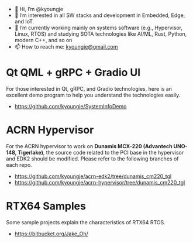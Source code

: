 - 👋 Hi, I’m @kyoungje
- 👀 I’m interested in all SW stacks and development in Embedded, Edge, and IoT.
- 🌱 I’m currently working mainly on systems software (e.g., Hypervisor, Linux, RTOS) and studying SOTA technologies like AI/ML, Rust, Python, modern C++, and so on
- 📫 How to reach me: kyoungje@gmail.com

# Qt QML + gRPC + Gradio UI
For those interested in Qt, gRPC, and Gradio technologies, here is an excellent demo program to help you understand the technologies easily.
- https://github.com/kyoungje/SystemInfoDemo

# ACRN Hypervisor
For the ACRN hypervisor to work on **Dunamis MCX-220 (Advantech UNO-148, Tigerlake)**, the source code related to the PCI base in the hypervisor and EDK2 should be modified.
Please refer to the following branches of each repo.
- https://github.com/kyoungje/acrn-edk2/tree/dunamis_cm220_tgl
- https://github.com/kyoungje/acrn-hypervisor/tree/dunamis_cm220_tgl

# RTX64 Samples
Some sample projects explain the characteristics of RTX64 RTOS.
- https://bitbucket.org/Jake_Oh/
